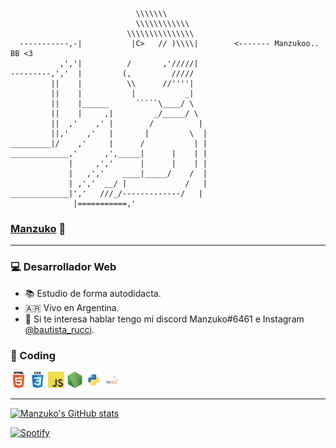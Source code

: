 ``` 
                            \\\\\\\
                            \\\\\\\\\\\\
                          \\\\\\\\\\\\\\\
  -----------,-|           |C>   // )\\\\|        <------- Manzukoo.. BB <3
           ,','|          /       ,'/////|
---------,','  |         (,         /////
         ||    |          \\      //''''|
         ||    |           |           _|
         ||    |______      `````\____/ \
         ||    |     ,|         _/_____/ \
         ||  ,'    ,' |        /          |
         ||,'    ,'   |       |         \  |
_________|/    ,'     |      /           | |
_____________,'      ,',_____|      |    | |
             |     ,','      |      |    | |
             |   ,','    ____|_____/    /  |
             | ,','  __/ |             /   |
_____________|','   ///_/-------------/   |
              |===========,'
```
### [Manzuko][website] 👋

--- 
### 💻 Desarrollador Web

- 📚 Estudio de forma autodidacta.
- 🇦🇷 Vivo en Argentina.
- 💬 Si te interesa hablar tengo mi discord Manzuko#6461 e Instagram [@bautista_rucci][ig].

### 🚀 Coding

<img alt="HTML" width="26" src="https://raw.githubusercontent.com/github/explore/80688e429a7d4ef2fca1e82350fe8e3517d3494d/topics/html/html.png"/>

<img alt="CSS" width="26" src="https://raw.githubusercontent.com/github/explore/80688e429a7d4ef2fca1e82350fe8e3517d3494d/topics/css/css.png"/>

<img alt="JavaScript" width="26" src="https://raw.githubusercontent.com/github/explore/80688e429a7d4ef2fca1e82350fe8e3517d3494d/topics/javascript/javascript.png"/>

<img alt="NodeJs" width="26" src="https://raw.githubusercontent.com/github/explore/80688e429a7d4ef2fca1e82350fe8e3517d3494d/topics/nodejs/nodejs.png"/>

<img alt="Python" width="26" src="https://raw.githubusercontent.com/github/explore/80688e429a7d4ef2fca1e82350fe8e3517d3494d/topics/python/python.png"/>

<img alt="MySQL" width="26" src="https://raw.githubusercontent.com/github/explore/80688e429a7d4ef2fca1e82350fe8e3517d3494d/topics/mysql/mysql.png">

---

[![Manzuko's GitHub stats](https://github-readme-stats.vercel.app/api?username=Manzukoo)](https://github.com/anuraghazra/github-readme-stats)

[![Spotify](https://manzukoo.vercel.app/api/spotify)](https://open.spotify.com/user/USER_NAME)

<!-- LINKS -->
[website]: ...
[ig]: https://www.instagram.com/bautista_rucci
